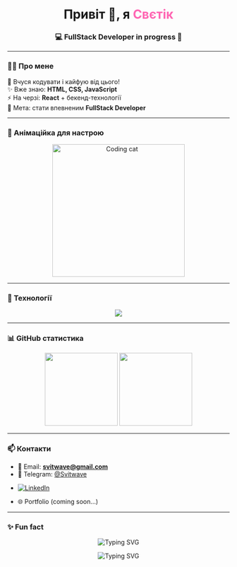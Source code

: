 <!-- Header -->
<h1 align="center">
  Привіт 👋, я <span style="color:#ff66b3">Свєтік</span>  
</h1>
<h3 align="center">💻 FullStack Developer in progress 🚀</h3>

---

### 🧑‍💻 Про мене  
🌸 Вчуся кодувати і кайфую від цього!  
✨ Вже знаю: **HTML, CSS, JavaScript**  
⚡ На черзі: **React** + бекенд-технології  
🎯 Мета: стати впевненим **FullStack Developer**  

---

### 🎨 Анімаційка для настрою
<p align="center">
  <img src="https://media.giphy.com/media/3oriO0OEd9QIDdllqo/giphy.gif" width="300" alt="Coding cat"/>
</p>

---

### 🚀 Технології
<p align="center">
  <img src="https://skillicons.dev/icons?i=html,css,js,react,git,github,vscode,figma" />
</p>

---

### 📊 GitHub статистика
<p align="center">
  <img src="https://github-readme-stats.vercel.app/api?username=svitwave&show_icons=true&theme=tokyonight" height="165"/>
  <img src="https://github-readme-stats.vercel.app/api/top-langs/?username=svitwave&layout=compact&theme=tokyonight" height="165"/>
</p>

---

### 📫 Контакти
- 📧 Email: **svitwave@gmail.com**
- 💬 Telegram: [@Svitwave](https://t.me/svitwave)
- <p align="left">
  <a href="https://www.linkedin.com/in/світлана-дуда-a85826251/" target="_blank">
    <img src="https://img.shields.io/badge/LinkedIn-0A66C2?style=for-the-badge&logo=linkedin&logoColor=white" alt="LinkedIn"/>
  </a>
</p>

- 🌐 Portfolio (coming soon…)

---

### ✨ Fun fact
<p align="center">
  <img src="https://readme-typing-svg.demolab.com?font=Fira+Code&weight=500&size=22&pause=1000&color=FF66B3&center=true&width=500&lines=Люблю+кодити+і+навчатись+🚀;Мрію+стати+FullStack+Dev+💻;Працюю+над+собою+кожен+день+🔥" alt="Typing SVG" />
</p>
<p align="center">
  <img src="https://readme-typing-svg.demolab.com?font=Fira+Code&weight=500&size=22&pause=1000&color=FF66B3&center=true&width=500&lines=Люблю+кодити+і+навчатись+🚀;Мрію+стати+FullStack+Dev+💻;Працюю+над+собою+кожен+день+🔥" alt="Typing SVG" />
</p>

